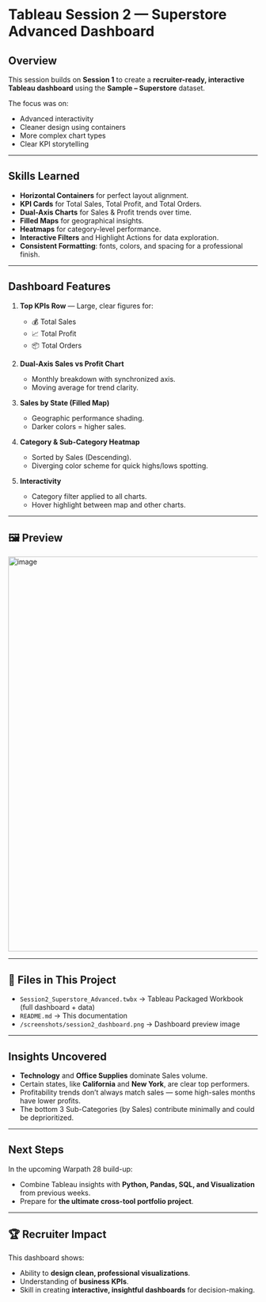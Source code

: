 # Tableau Session 2 — Superstore Advanced Dashboard

## Overview
This session builds on **Session 1** to create a **recruiter-ready, interactive Tableau dashboard** using the **Sample – Superstore** dataset.

The focus was on:
- Advanced interactivity
- Cleaner design using containers
- More complex chart types
- Clear KPI storytelling

---

## Skills Learned
- **Horizontal Containers** for perfect layout alignment.
- **KPI Cards** for Total Sales, Total Profit, and Total Orders.
- **Dual-Axis Charts** for Sales & Profit trends over time.
- **Filled Maps** for geographical insights.
- **Heatmaps** for category-level performance.
- **Interactive Filters** and Highlight Actions for data exploration.
- **Consistent Formatting**: fonts, colors, and spacing for a professional finish.

---

## Dashboard Features
1. **Top KPIs Row** — Large, clear figures for:
   - 💰 Total Sales
   - 📈 Total Profit
   - 📦 Total Orders

2. **Dual-Axis Sales vs Profit Chart**
   - Monthly breakdown with synchronized axis.
   - Moving average for trend clarity.

3. **Sales by State (Filled Map)**
   - Geographic performance shading.
   - Darker colors = higher sales.

4. **Category & Sub-Category Heatmap**
   - Sorted by Sales (Descending).
   - Diverging color scheme for quick highs/lows spotting.

5. **Interactivity**
   - Category filter applied to all charts.
   - Hover highlight between map and other charts.

---

## 🖼 Preview
<img width="1653" height="798" alt="image" src="https://github.com/user-attachments/assets/ad09668e-b8c9-48ea-9273-200542480c1b" />


---

## 📂 Files in This Project
- `Session2_Superstore_Advanced.twbx` → Tableau Packaged Workbook (full dashboard + data)
- `README.md` → This documentation
- `/screenshots/session2_dashboard.png` → Dashboard preview image

---

## Insights Uncovered
- **Technology** and **Office Supplies** dominate Sales volume.
- Certain states, like **California** and **New York**, are clear top performers.
- Profitability trends don’t always match sales — some high-sales months have lower profits.
- The bottom 3 Sub-Categories (by Sales) contribute minimally and could be deprioritized.

---

## Next Steps
In the upcoming Warpath 28 build-up:
- Combine Tableau insights with **Python, Pandas, SQL, and Visualization** from previous weeks.
- Prepare for **the ultimate cross-tool portfolio project**.

---

## 🏆 Recruiter Impact
This dashboard shows:
- Ability to **design clean, professional visualizations**.
- Understanding of **business KPIs**.
- Skill in creating **interactive, insightful dashboards** for decision-making.

